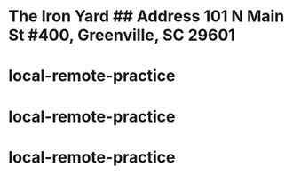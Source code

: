 # The Iron Yard ## Address 101 N Main St #400, Greenville, SC 29601
# local-remote-practice
# local-remote-practice
# local-remote-practice
